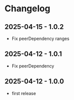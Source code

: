# Changelog

## 2025-04-15 - 1.0.2

- Fix peerDependency ranges

## 2025-04-12 - 1.0.1

- Fix peerDependency

## 2025-04-12 - 1.0.0

- first release
